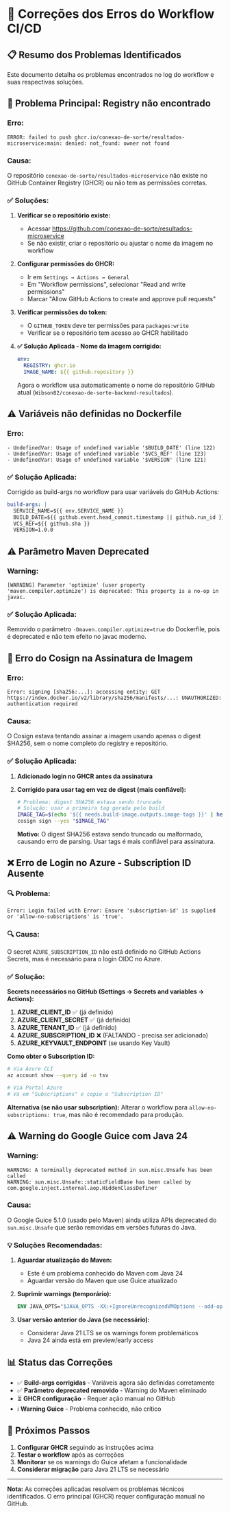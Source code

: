 # 🔧 Correções dos Erros do Workflow CI/CD

## 📋 Resumo dos Problemas Identificados

Este documento detalha os problemas encontrados no log do workflow e suas respectivas soluções.

## 🔴 Problema Principal: Registry não encontrado

### Erro:
```
ERROR: failed to push ghcr.io/conexao-de-sorte/resultados-microservice:main: denied: not_found: owner not found
```

### Causa:
O repositório `conexao-de-sorte/resultados-microservice` não existe no GitHub Container Registry (GHCR) ou não tem as permissões corretas.

### ✅ Soluções:

1. **Verificar se o repositório existe:**
   - Acessar https://github.com/conexao-de-sorte/resultados-microservice
   - Se não existir, criar o repositório ou ajustar o nome da imagem no workflow

2. **Configurar permissões do GHCR:**
   - Ir em `Settings → Actions → General`
   - Em "Workflow permissions", selecionar "Read and write permissions"
   - Marcar "Allow GitHub Actions to create and approve pull requests"

3. **Verificar permissões do token:**
   - O `GITHUB_TOKEN` deve ter permissões para `packages:write`
   - Verificar se o repositório tem acesso ao GHCR habilitado

4. **✅ Solução Aplicada - Nome da imagem corrigido:**
   ```yaml
   env:
     REGISTRY: ghcr.io
     IMAGE_NAME: ${{ github.repository }}
   ```
   
   Agora o workflow usa automaticamente o nome do repositório GitHub atual (`Wibson82/conexao-de-sorte-backend-resultados`).

## ⚠️ Variáveis não definidas no Dockerfile

### Erro:
```
- UndefinedVar: Usage of undefined variable '$BUILD_DATE' (line 122)
- UndefinedVar: Usage of undefined variable '$VCS_REF' (line 123) 
- UndefinedVar: Usage of undefined variable '$VERSION' (line 121)
```

### ✅ Solução Aplicada:
Corrigido as build-args no workflow para usar variáveis do GitHub Actions:

```yaml
build-args: |
  SERVICE_NAME=${{ env.SERVICE_NAME }}
  BUILD_DATE=${{ github.event.head_commit.timestamp || github.run_id }}
  VCS_REF=${{ github.sha }}
  VERSION=1.0.0
```

## ⚠️ Parâmetro Maven Deprecated

### Warning:
```
[WARNING] Parameter 'optimize' (user property 'maven.compiler.optimize') is deprecated: This property is a no-op in javac.
```

### ✅ Solução Aplicada:
Removido o parâmetro `-Dmaven.compiler.optimize=true` do Dockerfile, pois é deprecated e não tem efeito no javac moderno.

## 🔴 Erro do Cosign na Assinatura de Imagem

### Erro:
```
Error: signing [sha256:...]: accessing entity: GET https://index.docker.io/v2/library/sha256/manifests/...: UNAUTHORIZED: authentication required
```

### Causa:
O Cosign estava tentando assinar a imagem usando apenas o digest SHA256, sem o nome completo do registry e repositório.

### ✅ Solução Aplicada:

1. **Adicionado login no GHCR antes da assinatura**
2. **Corrigido para usar tag em vez de digest (mais confiável):**
   ```bash
   # Problema: digest SHA256 estava sendo truncado
   # Solução: usar a primeira tag gerada pelo build
   IMAGE_TAG=$(echo '${{ needs.build-image.outputs.image-tags }}' | head -n1)
   cosign sign --yes "$IMAGE_TAG"
   ```
   
   **Motivo:** O digest SHA256 estava sendo truncado ou malformado, causando erro de parsing. Usar tags é mais confiável para assinatura.

## ❌ Erro de Login no Azure - Subscription ID Ausente

### 🔍 Problema:
```
Error: Login failed with Error: Ensure 'subscription-id' is supplied or 'allow-no-subscriptions' is 'true'.
```

### 🔍 Causa:
O secret `AZURE_SUBSCRIPTION_ID` não está definido no GitHub Actions Secrets, mas é necessário para o login OIDC no Azure.

### ✅ Solução:

**Secrets necessários no GitHub (Settings → Secrets and variables → Actions):**

1. **AZURE_CLIENT_ID** ✅ (já definido)
2. **AZURE_CLIENT_SECRET** ✅ (já definido) 
3. **AZURE_TENANT_ID** ✅ (já definido)
4. **AZURE_SUBSCRIPTION_ID** ❌ (FALTANDO - precisa ser adicionado)
5. **AZURE_KEYVAULT_ENDPOINT** (se usando Key Vault)

**Como obter o Subscription ID:**
```bash
# Via Azure CLI
az account show --query id -o tsv

# Via Portal Azure
# Vá em "Subscriptions" e copie o "Subscription ID"
```

**Alternativa (se não usar subscription):**
Alterar o workflow para `allow-no-subscriptions: true`, mas não é recomendado para produção.

## ⚠️ Warning do Google Guice com Java 24

### Warning:
```
WARNING: A terminally deprecated method in sun.misc.Unsafe has been called
WARNING: sun.misc.Unsafe::staticFieldBase has been called by com.google.inject.internal.aop.HiddenClassDefiner
```

### Causa:
O Google Guice 5.1.0 (usado pelo Maven) ainda utiliza APIs deprecated do `sun.misc.Unsafe` que serão removidas em versões futuras do Java.

### 💡 Soluções Recomendadas:

1. **Aguardar atualização do Maven:**
   - Este é um problema conhecido do Maven com Java 24
   - Aguardar versão do Maven que use Guice atualizado

2. **Suprimir warnings (temporário):**
   ```dockerfile
   ENV JAVA_OPTS="$JAVA_OPTS -XX:+IgnoreUnrecognizedVMOptions --add-opens=java.base/sun.misc=ALL-UNNAMED"
   ```

3. **Usar versão anterior do Java (se necessário):**
   - Considerar Java 21 LTS se os warnings forem problemáticos
   - Java 24 ainda está em preview/early access

## 📊 Status das Correções

- ✅ **Build-args corrigidas** - Variáveis agora são definidas corretamente
- ✅ **Parâmetro deprecated removido** - Warning do Maven eliminado
- ⏳ **GHCR configuração** - Requer ação manual no GitHub
- ℹ️ **Warning Guice** - Problema conhecido, não crítico

## 🚀 Próximos Passos

1. **Configurar GHCR** seguindo as instruções acima
2. **Testar o workflow** após as correções
3. **Monitorar** se os warnings do Guice afetam a funcionalidade
4. **Considerar migração** para Java 21 LTS se necessário

---

**Nota:** As correções aplicadas resolvem os problemas técnicos identificados. O erro principal (GHCR) requer configuração manual no GitHub.